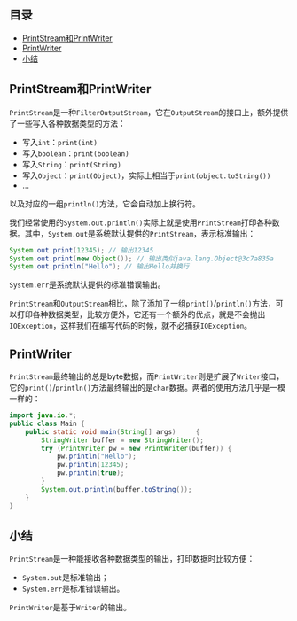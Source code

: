 ## 目录

- [PrintStream和PrintWriter](#PrintStream和PrintWriter)
- [PrintWriter](#PrintWriter)
- [小结](#小结)

  

## PrintStream和PrintWriter

`PrintStream`是一种`FilterOutputStream`，它在`OutputStream`的接口上，额外提供了一些写入各种数据类型的方法：

- 写入`int`：`print(int)`
- 写入`boolean`：`print(boolean)`
- 写入`String`：`print(String)`
- 写入`Object`：`print(Object)`，实际上相当于`print(object.toString())`
- ...

以及对应的一组`println()`方法，它会自动加上换行符。

我们经常使用的`System.out.println()`实际上就是使用`PrintStream`打印各种数据。其中，`System.out`是系统默认提供的`PrintStream`，表示标准输出：

```java
System.out.print(12345); // 输出12345
System.out.print(new Object()); // 输出类似java.lang.Object@3c7a835a
System.out.println("Hello"); // 输出Hello并换行
```

`System.err`是系统默认提供的标准错误输出。

`PrintStream`和`OutputStream`相比，除了添加了一组`print()`/`println()`方法，可以打印各种数据类型，比较方便外，它还有一个额外的优点，就是不会抛出`IOException`，这样我们在编写代码的时候，就不必捕获`IOException`。

## PrintWriter

`PrintStream`最终输出的总是byte数据，而`PrintWriter`则是扩展了`Writer`接口，它的`print()`/`println()`方法最终输出的是`char`数据。两者的使用方法几乎是一模一样的：

```java
import java.io.*;
public class Main {
    public static void main(String[] args)     {
        StringWriter buffer = new StringWriter();
        try (PrintWriter pw = new PrintWriter(buffer)) {
            pw.println("Hello");
            pw.println(12345);
            pw.println(true);
        }
        System.out.println(buffer.toString());
    }
}
```



## 小结

`PrintStream`是一种能接收各种数据类型的输出，打印数据时比较方便：

- `System.out`是标准输出；
- `System.err`是标准错误输出。

`PrintWriter`是基于`Writer`的输出。
